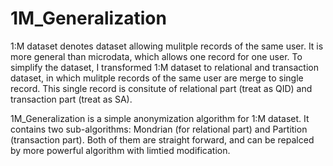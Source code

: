1M_Generalization
=================

1:M dataset denotes dataset allowing mulitple records of the same user. It is more general than microdata, which allows one record for one user. To simplify the dataset, I transformed 1:M dataset to relational and transaction dataset, in which mulitple records of the same user are merge to single record. This single record is consitute of relational part (treat as QID) and transaction part (treat as SA). 

1M_Generalization is a simple anonymization algorithm for 1:M dataset. It contains two sub-algorithms: Mondrian (for relational part) and Partition (transaction part). Both of them are straight forward, and can be repalced by more powerful algorithm with limtied modification.
